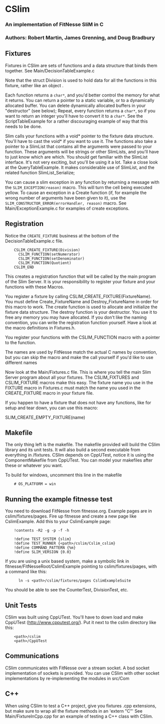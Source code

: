 # CSlim
### An implementation of FitNesse SliM in C
### Authors:  Robert Martin, James Grenning, and Doug Bradbury

## Fixtures

Fixtures in CSlim are sets of functions and a data structure that binds them
together.   See Main/DecisionTableExample.c

Note that the struct Division is used to hold data for all the functions in
this fixture, rather like an object <grin>.

Each function returns a `char*`, and you'd better control the memory for what it
returns. You can return a pointer to a static variable, or to a dynamically
allocated buffer.  You can delete dynamically allocated buffers in your
"destructor" (see below);  Repeat, every function returns a `char*`, so if you
want to return an integer you'll have to convert it to a `char*`.  See the
ScriptTableExample for a rather discouraging example of way that this needs to
be done.

Slim calls your functions with a void* pointer to the fixture data structure.
You'll have to cast the void* if you want to use it.  The functions also take
a pointer to a SlimList that contains all the arguments were passed to your
function.  These arguments will be strings or other SlimLists, and you'll have
to just know which are which.  You should get familiar with the SlimList
interface.  It's not very exciting, but you'll be using it a lot.  Take a
close look at the QueryTableExample.  It makes considerable use of SlimList,
and the related function SlimList_Serialize;

You can cause a slim exception in any function by returning a message with the
`SLIM_EXCEPTION(reason)` macro.  This will turn the cell being executed yellow.
To cause an exception in a Create function (if, for example the wrong number
of arguments have been given to it), use the
`SLIM_CONSTRUCTOR_ERROR(errorHandler, reason)` macro.  See
Main/ExceptionExample.c for examples of create exceptions.

## Registration

Notice the `CREATE_FIXTURE` business at the bottom of the
DecisionTableExample.c file.

        CSLIM_CREATE_FIXTURE(Division)
          CSLIM_FUNCTION(setNumerator)
          CSLIM_FUNCTION(setDenominator)
          CSLIM_FUNCTION(Quotient)
        CSLIM_END

This creates a registration function that will be called by the main program
of the Slim Server.  It is your responsibility to register your fixture and
your functions with these Macros.

You register a fixture by calling CSLIM_CREATE_FIXTURE(FixtureName).  You must
define Create_FixtureName and Destroy_FixtureName in order for this macro to
work.  The create function is used to allocate and initialize the fixture data
structure.  The destroy function is your destructor.  You use it to free any
memory you may have allocated.  If you don't like the naming convention, you
can write the registration function yourself.  Have a look at the macro
definitions in Fixtures.h.

You register your functions with the CSLIM_FUNCTION macro with a pointer to
the function.

The names are used by FitNesse match the actual C names by convention, but you
can skip the macro and make the call yourself if you'd like to use different
names

Now look at the Main/Fixtures.c file.  This is where you tell the main Slim
Server program about all your fixtures.  The CSLIM_FIXTURES and CSLIM_FIXTURE
macros make this easy.  The fixture name you use in the FIXTURE macro in
Fixtures.c must match the name you used in the CREATE_FIXTURE macro in your
fixture file.

If you happen to have a fixture that does not have any functions, like for
setup and tear down, you can use this macro:

SLIM_CREATE_EMPTY_FIXTURE(name)

## Makefile

The only thing left is the makefile.  The makefile provided will build the
CSlim library and its unit tests.  It will also build a second executable from
everything in /fixtures.  CSlim depends on CppUTest, notice it is using the
ComponentMakefile from CppUTest.  You can model your makefiles after these or
whatever you want.

To build for windows, uncomment this line in the makefile

        # OS_PLATFORM = win

## Running the example fitnesse test

You need to download FitNesse from fitnesse.org.  Example pages are in
cslim/fixtures/pages.  Fire up fitnesse and create a new page like
CslimExample.  Add this to your CslimExample page:

        !contents -R2 -g -p -f -h

        !define TEST_SYSTEM {slim}
        !define TEST_RUNNER {<path>/cslim/Cslim_cslim}
        !define COMMAND_PATTERN {%m}
        !define SLIM_VERSION {0.0}

If you are using a unix based system, make a symbolic link in
fitnesse/FitNesseRoot/CslimExample pointing to cslim/fixtures/pages, with a
command like this:

	      ln -s <path>/cslim/fixtures/pages CslimExampleSuite

You should be able to see the CounterTest, DivisionTest, etc.


##  Unit Tests

CSlim was built using CppUTest. You'll have to down load and make CppUTest
(http://www.cpputest.org/). Put it next to the cslim directory like this:

        <path>/cslim
        <path>/CppUTest


## Communications

CSlim communicates with FitNesse over a stream socket.  A bsd socket
implementation of sockets is provided.  You can use CSlim with other socket
implementations by re-implementing the modules in src/Com

## C++

When using CSlim to test a C++ project, give you fixtures .cpp extensions, but
make sure to wrap all the fixture methods in an 'extern "C"'  See
Main/FixtureInCpp.cpp for an example of testing a C++ class with CSlim.
